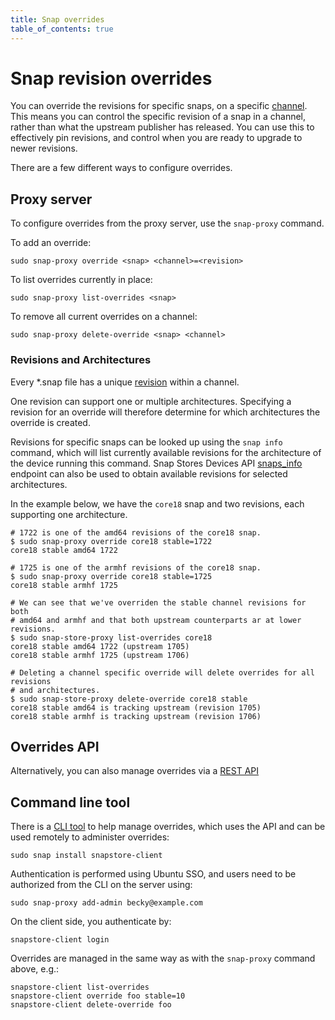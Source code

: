 ```yaml
---
title: Snap overrides
table_of_contents: true
---
```


# Snap revision overrides

You can override the revisions for specific snaps, on a specific
[channel](https://docs.snapcraft.io/reference/channels). This means
you can control the specific revision of a snap in a channel, rather
than what the upstream publisher has released. You can use this to
effectively pin revisions, and control when you are ready to upgrade
to newer revisions.

There are a few different ways to configure overrides.

## Proxy server

To configure overrides from the proxy server, use the `snap-proxy` command.

To add an override:

    sudo snap-proxy override <snap> <channel>=<revision>

To list overrides currently in place:

    sudo snap-proxy list-overrides <snap>

To remove all current overrides on a channel:

    sudo snap-proxy delete-override <snap> <channel>

### Revisions and Architectures

Every *.snap file has a unique
[revision](https://snapcraft.io/docs/getting-started) within a channel.

One revision can support one or multiple architectures. Specifying a revision
for an override will therefore determine for which architectures the override is
created.

Revisions for specific snaps can be looked up using the `snap info` command,
which will list currently available revisions for the architecture of the device
running this command. Snap Stores Devices API
[snaps_info](https://api.snapcraft.io/docs/info.html) endpoint can also be used
to obtain available revisions for selected architectures.

In the example below, we have the `core18` snap and two revisions, each
supporting one architecture.

```
# 1722 is one of the amd64 revisions of the core18 snap.
$ sudo snap-proxy override core18 stable=1722
core18 stable amd64 1722

# 1725 is one of the armhf revisions of the core18 snap.
$ sudo snap-proxy override core18 stable=1725
core18 stable armhf 1725

# We can see that we've overriden the stable channel revisions for both
# amd64 and armhf and that both upstream counterparts ar at lower revisions.
$ sudo snap-store-proxy list-overrides core18
core18 stable amd64 1722 (upstream 1705)
core18 stable armhf 1725 (upstream 1706)

# Deleting a channel specific override will delete overrides for all revisions
# and architectures.
$ sudo snap-store-proxy delete-override core18 stable
core18 stable amd64 is tracking upstream (revision 1705)
core18 stable armhf is tracking upstream (revision 1706)
```

## Overrides API

Alternatively, you can also manage overrides via a [REST API](api-overrides.md)


## Command line tool

There is a [CLI tool](https://snapcraft.io/snap-store-proxy-client) to
help manage overrides, which uses the API and can be used remotely to
administer overrides:

    sudo snap install snapstore-client

Authentication is performed using Ubuntu SSO, and users need to be
authorized from the CLI on the server using:

    sudo snap-proxy add-admin becky@example.com

On the client side, you authenticate by:

    snapstore-client login

Overrides are managed in the same way as with the `snap-proxy` command
above, e.g.:

    snapstore-client list-overrides
    snapstore-client override foo stable=10
    snapstore-client delete-override foo

